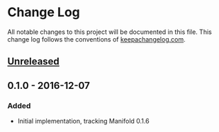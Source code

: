 # Change Log
All notable changes to this project will be documented in this file. This
change log follows the conventions of
[keepachangelog.com](http://keepachangelog.com/).

## [Unreleased]

## 0.1.0 - 2016-12-07
### Added
- Initial implementation, tracking Manifold 0.1.6

[Unreleased]: https://github.com/dm3/manifold-cljs/compare/0.1.0...HEAD
